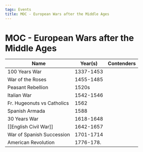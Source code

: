 ```yaml
---
tags: Events
title: MOC - European Wars after the Middle Ages
---
```


# MOC - European Wars after the Middle Ages

| Name                       | Year(s)   | Contenders | 
| -------------------------- | --------- | ---------- |
| 100 Years War              | 1337-1453 |            |
| War of the Roses           | 1455-1485 |            |
| Peasant Rebellion          | 1520s     |            |
| Italian War                | 1542-1546 |            |
| Fr. Hugeonuts vs Catholics | 1562      |            |
| Spanish Armada             | 1588      |            |
| 30 Years War               | 1618-1648 |            |
| [[English Civil War]]      | 1642-1657 |            |
| War of Spanish Succession  | 1701-1714 |            |
| American Revolution        | 1776-178. |            |


